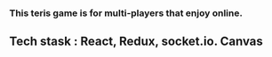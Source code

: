 ### This teris game is for multi-players that enjoy online.
## Tech stask : React, Redux, socket.io. Canvas
